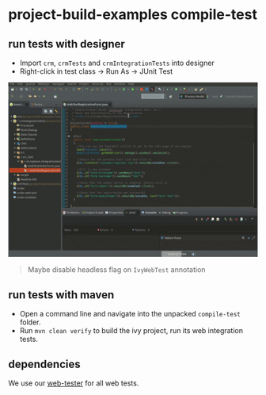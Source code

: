 # project-build-examples compile-test

## run tests with designer
- Import `crm`, `crmTests` and `crmIntegrationTests` into designer
- Right-click in test class -> Run As -> JUnit Test

![run test](webtesting-run.gif)

> Maybe disable headless flag on `IvyWebTest` annotation

## run tests with maven
- Open a command line and navigate into the unpacked `compile-test` folder.
- Run `mvn clean verify` to build the ivy project, run its web integration tests.

## dependencies

We use our [web-tester](https://github.com/ivy-supplements/web-tester) for all web tests.